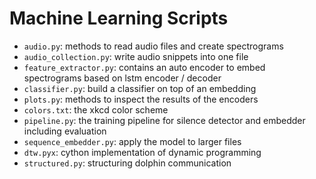 # Machine Learning Scripts

+ `audio.py`: methods to read audio files and create spectrograms
+ `audio_collection.py`: write audio snippets into one file        
+ `feature_extractor.py`: contains an auto encoder to embed spectrograms based on lstm encoder / decoder 
+ `classifier.py`: build a classifier on top of an embedding
+ `plots.py`: methods to inspect the results of the encoders
+ `colors.txt`: the xkcd color scheme
+ `pipeline.py`: the training pipeline for silence detector and embedder including evaluation
+ `sequence_embedder.py`: apply the model to larger files
+ `dtw.pyx`: cython implementation of dynamic programming
+ `structured.py`: structuring dolphin communication 